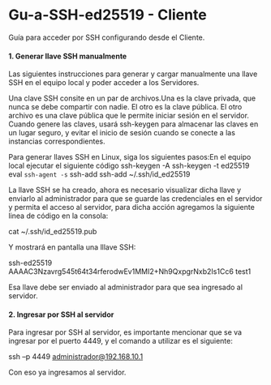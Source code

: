 # Gu-a-SSH-ed25519 - Cliente

Guía para acceder por SSH configurando desde el Cliente.

#### 1. Generar llave SSH manualmente

Las siguientes instrucciones para generar y cargar manualmente una llave SSH en el equipo local y poder acceder a los Servidores.

Una clave SSH consite en un par de archivos.Una es la clave privada, que nunca se debe compartir con nadie. El otro es la clave pública. El otro archivo es una clave pública que le permite iniciar sesión en el servidor. Cuando genere las claves, usará ssh-keygen para almacenar las claves en un lugar seguro, y evitar el inicio de sesión cuando se conecte a las instancias correspondientes.

Para generar llaves SSH en Linux, siga los siguientes pasos:En el equipo local ejecutar el siguiente código
        ssh-keygen -A
  ssh-keygen -t ed25519
  eval `ssh-agent -s`
  ssh-add
  ssh-add ~/.ssh/id_ed25519

La llave SSH se ha creado, ahora es necesario visualizar dicha llave y enviarlo al
administrador para que se guarde las credenciales en el servidor y permita el acceso al
servidor, para dicha acción agregamos la siguiente linea de código en la consola:

  cat ~/.ssh/id_ed25519.pub
  
Y mostrará en pantalla una lllave SSH:
  
  ssh-ed25519 AAAAC3Nzavrg545t64t34rferodwEv1MMI2+Nh9QxpgrNxb2Is1Cc6 test1

Esa llave debe ser enviado al administrador para que sea ingresado al servidor.

#### 2. Ingresar por SSH al servidor

Para ingresar por SSH al servidor, es importante mencionar que se va ingresar por el
puerto 4449, y el comando a utilizar es el siguiente:

  ssh –p 4449 administrador@192.168.10.1

Con eso ya ingresamos al servidor.
